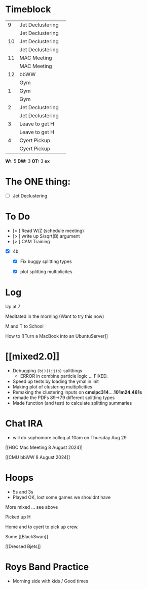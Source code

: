 # Timeblock

|     |                  |     |
| --- | ---------------- | --- |
| 9   | Jet Declustering |     |
|     | Jet Declustering |     |
| 10  | Jet Declustering |     |
|     | Jet Declustering |     |
| 11  | MAC Meeting      |     |
|     | MAC Meeting      |     |
| 12  | bbWW             |     |
|     | Gym              |     |
| 1   | Gym              |     |
|     | Gym              |     |
| 2   | Jet Declustering |     |
|     | Jet Declustering |     |
| 3   | Leave to get H   |     |
|     | Leave to get H   |     |
| 4   | Cyert Pickup     |     |
|     | Cyert Pickup     |     |

**W:**. 5
**DW:** 3
**OT:** 3
**ex** 

# The ONE thing: 
- [ ] Jet Declustering


# To Do
- [> ] Read W/Z (schedule meeting)
- [> ] write up S/sqrt(B) argument
- [> ] CAM Training
- [x] 4b
	- [x] Fix buggy splitting types
	- [x] plot splitting multiplicites


# Log

Up at 7 

Meditated in the morning (Want to try this now)

M and T to School

How to [[Turn a MacBook into an UbuntuServer]]

# [[mixed2.0]]
- Debugging `(bj)((jj)b)` splittings
	- ERROR in combine particle logic ... FIXED.
- Speed up tests by loading the ymal in init
- Making plot of clustering multiplicities
- Remaking the clustering inputs on **cmslpc314**....**101m24.461s**
- remade the PDFs 89->79 different splitting types
- Made function (and test) to calculate splitting summaries

# Chat IRA
- will do sophomore colloq at 10am on Thursday Aug 29

[[HGC Mac Meeting 8 August 2024]]

[[CMU bbWW 8 August 2024]]

# Hoops
- 5s and 3s 
- Played OK, lost some games we shouldnt have

More mixed ... see above

Picked up H

Home and to cyert to pick up crew.

Some [[BlackSwan]]

[[Dressed Bjets]]
# Roys Band Practice
- Morning side with kids / Good times